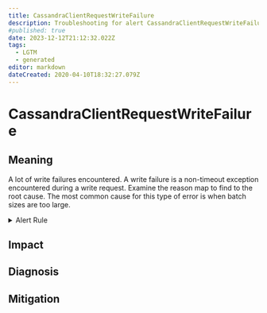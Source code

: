 ```yaml
---
title: CassandraClientRequestWriteFailure
description: Troubleshooting for alert CassandraClientRequestWriteFailure
#published: true
date: 2023-12-12T21:12:32.022Z
tags: 
  - LGTM
  - generated
editor: markdown
dateCreated: 2020-04-10T18:32:27.079Z
---
```


# CassandraClientRequestWriteFailure

## Meaning
[//]: # "Short paragraph that explains what the alert means"
A lot of write failures encountered. A write failure is a non-timeout exception encountered during a write request. Examine the reason map to find to the root cause. The most common cause for this type of error is when batch sizes are too large.

<details>
  <summary>Alert Rule</summary>

{{% rule "cassandra/criteo-cassandra-exporter.yml" "CassandraClientRequestWriteFailure" %}}

<!-- Rule when generated

```yaml
alert: CassandraClientRequestWriteFailure
expr: increase(cassandra_stats{name="org:apache:cassandra:metrics:clientrequest:write:failures:oneminuterate"}[1m]) > 0
for: 0m
labels:
    severity: critical
annotations:
    summary: Cassandra client request write failure (instance {{ $labels.instance }})
    description: |-
        A lot of write failures encountered. A write failure is a non-timeout exception encountered during a write request. Examine the reason map to find to the root cause. The most common cause for this type of error is when batch sizes are too large.
          VALUE = {{ $value }}
          LABELS = {{ $labels }}
    runbook: https://github.com/srerun/prometheus-alerts/blob/main/content/runbooks/criteo-cassandra-exporter/CassandraClientRequestWriteFailure.md

```

-->

</details>


## Impact
[//]: # "What could / will happen if the alert is not addressed"



## Diagnosis
[//]: # "Steps to take to identify the cause of the problem"



## Mitigation
[//]: # "The steps necessary to resolve the alert"
